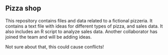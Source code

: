 ## Pizza shop

This repository contains files and data related to a fictional pizzeria. It contains a text file with ideas for different types of pizza, and sales data. It also includes an R script to analyze sales data. 
Another collaborator has joined the team and will be adding ideas.

Not sure about that, this could cause conflicts!